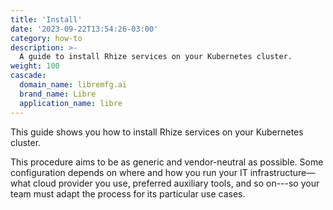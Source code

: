 ```yaml
---
title: 'Install'
date: '2023-09-22T13:54:26-03:00'
category: how-to
description: >-
  A guide to install Rhize services on your Kubernetes cluster.
weight: 100
cascade:
  domain_name: libremfg.ai
  brand_name: Libre
  application_name: libre
---
```


This guide shows you how to install Rhize services on your Kubernetes cluster.

This procedure aims to be as generic and vendor-neutral as possible.
Some configuration depends on where and how you run your IT infrastructure&mdash;what cloud provider you use, preferred auxiliary tools, and so on---so your team must adapt the process for its particular use cases.

  
